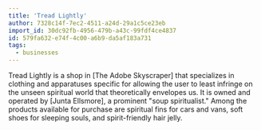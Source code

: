 ```yaml
---
title: 'Tread Lightly'
author: 7328c14f-7ec2-4511-a24d-29a1c5ce23eb
import_id: 30dc92fb-4956-479b-a43c-99fdf4ce4837
id: 579fa632-e74f-4c00-a6b9-da5af183a731
tags:
  - businesses
---
```

Tread Lightly is a shop in [The Adobe Skyscraper] that specializes in clothing and apparatuses specific for allowing the user to least infringe on the unseen spiritual world that theoretically envelopes us. It is owned and operated by [Junta Ellsmore], a prominent "soup spiritualist." Among the products available for purchase are spiritual fins for cars and vans, soft shoes for sleeping souls, and spirit-friendly hair jelly.